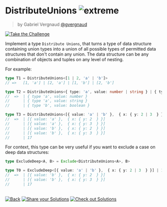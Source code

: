 <!--info-header-start--><h1>DistributeUnions <img src="https://img.shields.io/badge/-extreme-b11b8d" alt="extreme"/> </h1><blockquote><p>by Gabriel Vergnaud <a href="https://github.com/gvergnaud" target="_blank">@gvergnaud</a></p></blockquote><p><a href="https://tsch.js.org/869/play" target="_blank"><img src="https://img.shields.io/badge/-Take%20the%20Challenge-3178c6?logo=typescript&logoColor=white" alt="Take the Challenge"/></a> </p><!--info-header-end-->

Implement a type `Distribute Unions`, that turns a type of data structure containing union types into a union of
all possible types of permitted data structures that don't contain any union. The data structure can be any
combination of objects and tuples on any level of nesting.

For example:

```ts
type T1 = DistributeUnions<[1 | 2, 'a' | 'b']>
// =>   [1, 'a'] | [2, 'a'] | [1, 'b'] | [2, 'b']

type T2 = DistributeUnions<{ type: 'a', value: number | string } | { type: 'b', value: boolean }>
//  =>  | { type 'a', value: number }
//      | { type 'a', value: string }
//      | { type 'b', value: boolean }

type T3 = DistributeUnions<[{ value: 'a' | 'b' },  { x: { y: 2 | 3  } }] | 17>
//  =>  | [{ value: 'a' },  { x: { y: 2  } }]
//      | [{ value: 'a' },  { x: { y: 3  } }]
//      | [{ value: 'b' },  { x: { y: 2  } }]
//      | [{ value: 'b' },  { x: { y: 3  } }]
//      | 17
```

For context, this type can be very useful if you want to exclude a case on deep data structures:

```ts
type ExcludeDeep<A, B> = Exclude<DistributeUnions<A>, B>

type T0 = ExcludeDeep<[{ value: 'a' | 'b' },  { x: { y: 2 | 3  } }] | 17, [{ value: 'a' },  any]>
//  =>  | [{ value: 'b' },  { x: { y: 2  } }]
//      | [{ value: 'b' },  { x: { y: 3  } }]
//      | 17
```


<!--info-footer-start--><br><a href="../../README.md" target="_blank"><img src="https://img.shields.io/badge/-Back-grey" alt="Back"/></a> <a href="https://tsch.js.org/869/answer" target="_blank"><img src="https://img.shields.io/badge/-Share%20your%20Solutions-teal" alt="Share your Solutions"/></a> <a href="https://tsch.js.org/869/solutions" target="_blank"><img src="https://img.shields.io/badge/-Check%20out%20Solutions-de5a77?logo=awesome-lists&logoColor=white" alt="Check out Solutions"/></a> <!--info-footer-end-->
